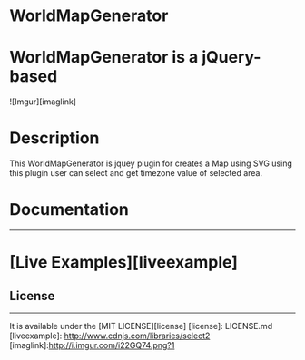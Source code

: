 # WorldMapGenerator 

# WorldMapGenerator is a jQuery-based

![Imgur][imaglink]

# Description

This WorldMapGenerator is jquey plugin for creates a Map using SVG using this plugin user can
select and get timezone value of selected area.

# Documentation
---------------------


# [Live Examples][liveexample]

## License
---------------------
It is available under the [MIT LICENSE][license]
[license]: LICENSE.md
[liveexample]: http://www.cdnjs.com/libraries/select2
[imaglink]:http://i.imgur.com/i22GQ74.png?1

